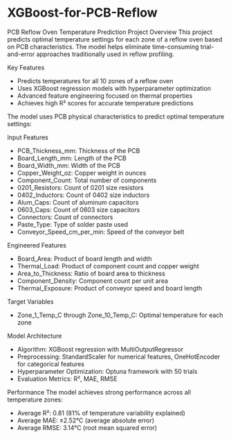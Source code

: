 # XGBoost-for-PCB-Reflow
PCB Reflow Oven Temperature Prediction
Project Overview
This project predicts optimal temperature settings for each zone of a reflow oven based on PCB characteristics. The model helps eliminate time-consuming trial-and-error approaches traditionally used in reflow profiling.

Key Features
- Predicts temperatures for all 10 zones of a reflow oven
- Uses XGBoost regression models with hyperparameter optimization
- Advanced feature engineering focused on thermal properties
- Achieves high R² scores for accurate temperature predictions

The model uses PCB physical characteristics to predict optimal temperature settings:

Input Features
- PCB_Thickness_mm: Thickness of the PCB
- Board_Length_mm: Length of the PCB
- Board_Width_mm: Width of the PCB
- Copper_Weight_oz: Copper weight in ounces
- Component_Count: Total number of components
- 0201_Resistors: Count of 0201 size resistors
- 0402_Inductors: Count of 0402 size inductors
- Alum_Caps: Count of aluminum capacitors
- 0603_Caps: Count of 0603 size capacitors
- Connectors: Count of connectors
- Paste_Type: Type of solder paste used
- Conveyor_Speed_cm_per_min: Speed of the conveyor belt

Engineered Features
- Board_Area: Product of board length and width
- Thermal_Load: Product of component count and copper weight
- Area_to_Thickness: Ratio of board area to thickness
- Component_Density: Component count per unit area
- Thermal_Exposure: Product of conveyor speed and board length

Target Variables
- Zone_1_Temp_C through Zone_10_Temp_C: Optimal temperature for each zone

Model Architecture
- Algorithm: XGBoost regression with MultiOutputRegressor
- Preprocessing: StandardScaler for numerical features, OneHotEncoder for categorical features
- Hyperparameter Optimization: Optuna framework with 50 trials
- Evaluation Metrics: R², MAE, RMSE

Performance
The model achieves strong performance across all temperature zones:
- Average R²: 0.81 (81% of temperature variability explained)
- Average MAE: ±2.52°C (average absolute error)
- Average RMSE: 3.14°C (root mean squared error)
